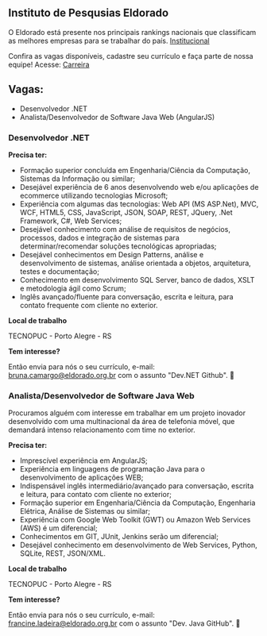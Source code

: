 
## Instituto de Pesqusias Eldorado


O Eldorado está presente nos principais rankings nacionais que classificam as melhores empresas para se trabalhar do país. [Institucional](http://www.eldorado.org.br)

Confira as vagas disponíveis, cadastre seu currículo e faça parte de nossa equipe! Acesse: [Carreira](http://www.eldorado.org.br/carreira/)


## Vagas:

* Desenvolvedor .NET
* Analista/Desenvolvedor de Software Java Web (AngularJS)




### Desenvolvedor .NET


**Precisa ter:**

- Formação superior concluída em Engenharia/Ciência da Computação, Sistemas da Informação ou similar;
- Desejável experiência de 6 anos desenvolvendo web e/ou aplicações de ecommerce utilizando tecnologias Microsoft;
- Experiência com algumas das tecnologias: Web API (MS ASP.Net), MVC, WCF, HTML5, CSS, JavaScript, JSON, SOAP, REST, JQuery, .Net Framework, C#, Web Services;
- Desejável conhecimento com análise de requisitos de negócios, processos, dados e integração de sistemas para determinar/recomendar soluções tecnológicas apropriadas;
- Desejável conhecimentos em Design Patterns, análise e desenvolvimento de sistemas, análise orientada a objetos, arquitetura, testes e documentação;
- Conhecimento em desenvolvimento SQL Server, banco de dados, XSLT e metodologia ágil como Scrum;
- Inglês avançado/fluente para conversação, escrita e leitura, para contato frequente com cliente no exterior.

**Local de trabalho**

TECNOPUC - Porto Alegre - RS

**Tem interesse?**

Então envia para nós o seu currículo, e-mail: [bruna.camargo@eldorado.org.br](mailto:bruna.camargo@eldorado.org.br) com o assunto "Dev.NET Github". :e-mail:



### Analista/Desenvolvedor de Software Java Web

 Procuramos alguém com interesse em trabalhar em um projeto inovador desenvolvido com uma multinacional da área de telefonia móvel, que demandará intenso relacionamento com time no exterior.

**Precisa ter:**

- Imprescível experiência em AngularJS;
- Experiência em linguagens de programação Java para o desenvolvimento de aplicações WEB;
- Indispensável inglês intermediário/avançado para conversação, escrita e leitura, para contato com cliente no exterior;
- Formação superior em Engenharia/Ciência da Computação, Engenharia Elétrica, Análise de Sistemas ou similar;
- Experiência com Google Web Toolkit (GWT) ou Amazon Web Services (AWS) é um diferencial;
- Conhecimentos em GIT, JUnit, Jenkins serão um diferencial;
- Desejável conhecimento em desenvolvimento de Web Services, Python, SQLite, REST, JSON/XML.

**Local de trabalho**

TECNOPUC - Porto Alegre - RS

**Tem interesse?**

Então envia para nós o seu currículo, e-mail: [francine.ladeira@eldorado.org.br](mailto:francine.ladeira@eldorado.org.br) com o assunto "Dev. Java GitHub". :e-mail:

